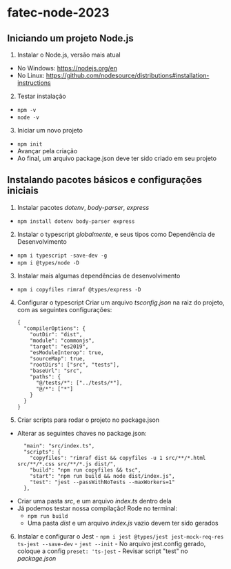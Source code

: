 # fatec-node-2023

## Iniciando um projeto Node.js
1. Instalar o Node.js, versão mais atual
  - No Windows: https://nodejs.org/en
  - No Linux: https://github.com/nodesource/distributions#installation-instructions

2. Testar instalação
  - ```npm -v```
  - ```node -v```

3. Iniciar um novo projeto
  - ```npm init```
  - Avançar pela criação
  - Ao final, um arquivo package.json deve ter sido criado em seu projeto

## Instalando pacotes básicos e configurações iniciais
1. Instalar pacotes *dotenv*, *body-parser*, *express*
  - ```npm install dotenv body-parser express```

2. Instalar o typescript *globalmente*, e seus tipos como Dependência de Desenvolvimento
  - ```npm i typescript -save-dev -g```
  - ```npm i @types/node -D```

3. Instalar mais algumas dependências de desenvolvimento
  - ```npm i copyfiles rimraf @types/express -D```
  
4. Configurar o typescript
  Criar um arquivo *tsconfig.json* na raiz do projeto, com as seguintes configurações:
    ```
    {
      "compilerOptions": {
        "outDir": "dist",
        "module": "commonjs",
        "target": "es2019",
        "esModuleInterop": true,
        "sourceMap": true,
        "rootDirs": ["src", "tests"],
        "baseUrl": "src",
        "paths": {
          "@/tests/*": ["../tests/*"],
          "@/*": ["*"]
        }
      }
    }
    ```

5. Criar scripts para rodar o projeto no package.json
  - Alterar as seguintes chaves no package.json:
    ```
      "main": "src/index.ts",
      "scripts": {
        "copyfiles": "rimraf dist && copyfiles -u 1 src/**/*.html src/**/*.css src/**/*.js dist/",
        "build": "npm run copyfiles && tsc",
        "start": "npm run build && node dist/index.js",
        "test": "jest --passWithNoTests --maxWorkers=1"
      },
    ```
  - Criar uma pasta *src*, e um arquivo *index.ts* dentro dela
  - Já podemos testar nossa compilação! Rode no terminal:
    - ```npm run build```
    - Uma pasta *dist* e um arquivo *index.js* vazio devem ter sido gerados

  6. Instalar e configurar o Jest
    - ```npm i jest @types/jest jest-mock-req-res ts-jest --save-dev```
    - ```jest --init```
    - No arquivo jest.config gerado, coloque a config ```preset: 'ts-jest```
    - Revisar script "test" no *package.json*
